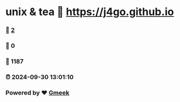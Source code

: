 # unix & tea :link: https://j4go.github.io 
### :page_facing_up: [2](https://j4go.github.io/tag.html) 
### :speech_balloon: 0 
### :hibiscus: 1187 
### :alarm_clock: 2024-09-30 13:01:10 
### Powered by :heart: [Gmeek](https://github.com/Meekdai/Gmeek)
